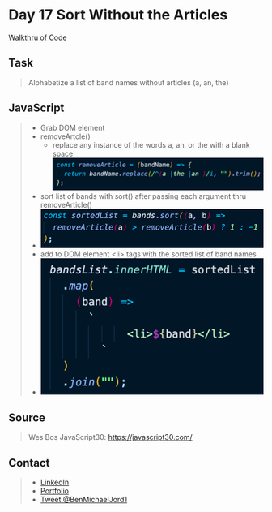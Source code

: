 # Day 17 Sort Without the Articles

[Walkthru of Code](https://youtu.be/3lkRnEzBRLQ)

## Task

> Alphabetize a list of band names without articles (a, an, the)

## JavaScript

> - Grab DOM element
> - removeArtcle()
>   - replace any instance of the words a, an, or the with a blank space
>     ![remove article function](images/remove.png)
> - sort list of bands with sort() after passing each argument thru removeArticle()
> - ![sort band names function](images/sort.png)
> - add to DOM element \<li> tags with the sorted list of band names
> - ![add to DOM](images/add-dom.png)

## Source

> Wes Bos JavaScript30: https://javascript30.com/

## Contact

> - [LinkedIn](https://www.linkedin.com/in/benjamin-alt-higginbotham/)
> - [Portfolio](https://my-portfolio.benjamin-higginbotham.vercel.app/)
> - [Tweet @BenMichaelJord1](https://twitter.com/BenMichaelJord1)
